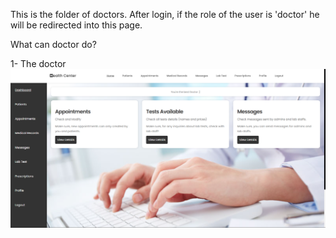 This is the folder of doctors. After login, if the role of the user is 'doctor' he will be redirected into this page.

What can doctor do? 

1- The doctor
![Website Preview](doctordashboard.png)
